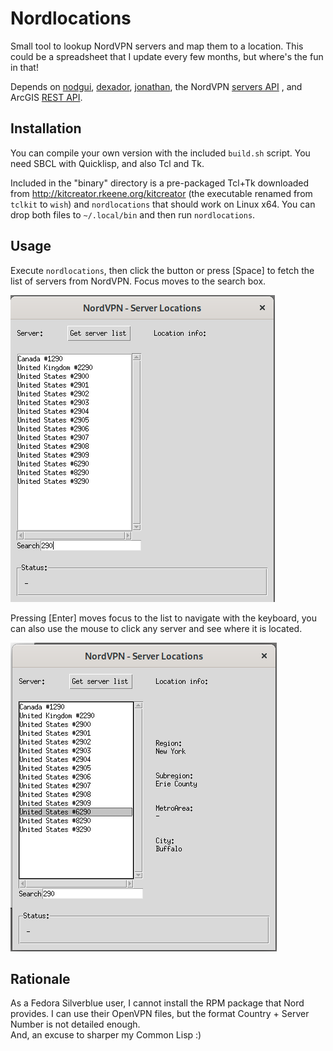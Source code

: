 # Nordlocations

Small tool to lookup NordVPN servers and map them to a location. This could be a spreadsheet that I update every few months, but where's the fun in that!

Depends on [nodgui](https://www.autistici.org/interzona/nodgui.html), [dexador](https://github.com/fukamachi/dexador), [jonathan](https://github.com/Rudolph-Miller/jonathan), the NordVPN [servers API](https://api.nordvpn.com/server) , and ArcGIS [REST API](https://developers.arcgis.com/rest/geocode/api-reference/geocoding-reverse-geocode.htm).


## Installation

You can compile your own version with the included `build.sh` script. You need SBCL with Quicklisp, and also Tcl and Tk.

Included in the "binary" directory is a pre-packaged Tcl+Tk downloaded from http://kitcreator.rkeene.org/kitcreator (the executable renamed from `tclkit` to `wish`) and `nordlocations` that should work on Linux x64. You can drop both files to `~/.local/bin` and then run `nordlocations`.

## Usage

Execute `nordlocations`, then click the button or press [Space] to fetch the list of servers from NordVPN. Focus moves to the search box.

![filter290](/images/filter290.png)

Pressing [Enter] moves focus to the list to navigate with the keyboard, you can also use the mouse to click any server and see where it is located.

![showlocation](/images/showlocation.png)

## Rationale

As a Fedora Silverblue user, I cannot install the RPM package that Nord provides. I can use their OpenVPN files, but the format Country + Server Number is not detailed enough.  
And, an excuse to sharper my Common Lisp :)






